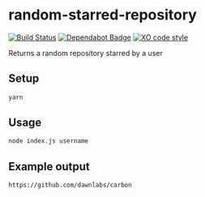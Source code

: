 # random-starred-repository

[![Build Status](https://github.com/vintagesucks/random-starred-repository/workflows/Build/badge.svg)](https://github.com/vintagesucks/random-starred-repository/actions) [![Dependabot Badge](https://img.shields.io/badge/Dependabot-enabled-blue.svg)](https://dependabot.com/) [![XO code style](https://img.shields.io/badge/code_style-XO-5ed9c7.svg)](https://github.com/xojs/xo)

Returns a random repository starred by a user

## Setup
```sh
yarn
```

## Usage
```sh
node index.js username
```

## Example output
```sh
https://github.com/dawnlabs/carbon
```
